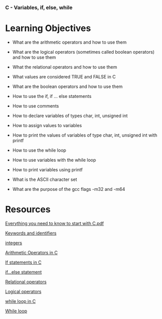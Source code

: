 ### C - Variables, if, else, while

# Learning Objectives

* What are the arithmetic operators and how to use them
 
* What are the logical operators (sometimes called boolean operators) and how to use them
  
* What the relational operators and how to use them
  
* What values are considered TRUE and FALSE in C
 
* What are the boolean operators and how to use them
 
* How to use the if, if ... else statements
 
* How to use comments
 
* How to declare variables of types char, int, unsigned int
  
* How to assign values to variables
  
* How to print the values of variables of type char, int, unsigned int with printf
  
* How to use the while loop
 
* How to use variables with the while loop
  
* How to print variables using printf
 
* What is the ASCII character set
  
* What are the purpose of the gcc flags -m32 and -m64

# Resources

[Everything you need to know to start with C.pdf](https://intranet.alxswe.com/rltoken/PkAydT3D9u5pN3nPCAlNZQ)

[Keywords and identifiers](https://intranet.alxswe.com/rltoken/58ThnAAxwJv5s_ceKMMPhw)

[integers](https://intranet.alxswe.com/rltoken/2sXkmDiD7BF7pNIOxMQWFA)

[Arithmetic Operators in C](https://intranet.alxswe.com/rltoken/S-b9MN2iELhSEwCI093Vzw)

[If statements in C](https://intranet.alxswe.com/rltoken/usvxrTB3ko5kGTq48p5fSA)

[if…else statement](https://intranet.alxswe.com/rltoken/CU6mSX1qdZKOhDEgmToUGA)

[Relational operators](https://intranet.alxswe.com/rltoken/O1N-qacaTC-BHXm3Dp3eUA)

[Logical operators](https://intranet.alxswe.com/rltoken/TaX_y6ll4cRfxCrxG8ZuNQ)

[while loop in C](https://intranet.alxswe.com/rltoken/mwx2_bj3gIFEgCqdwdTp4w)

[While loop](https://intranet.alxswe.com/rltoken/MW4Ob-6JLWt7Zn6vZ0EsBw)
